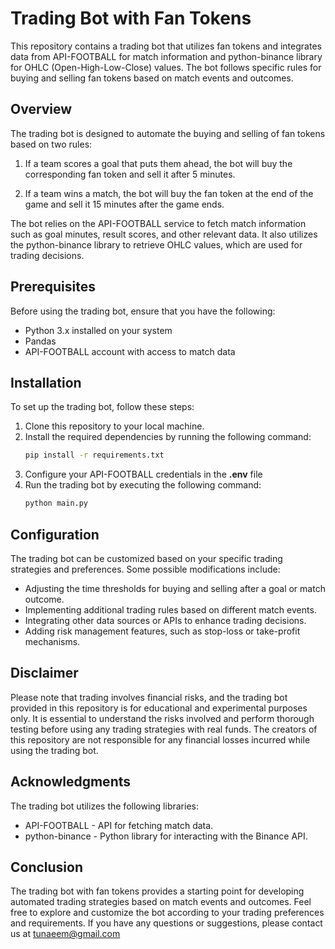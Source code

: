 # Trading Bot with Fan Tokens

This repository contains a trading bot that utilizes fan tokens and integrates data from API-FOOTBALL for match information and python-binance library for OHLC (Open-High-Low-Close) values. The bot follows specific rules for buying and selling fan tokens based on match events and outcomes.

## Overview
The trading bot is designed to automate the buying and selling of fan tokens based on two rules:

1. If a team scores a goal that puts them ahead, the bot will buy the corresponding fan token and sell it after 5 minutes.

2. If a team wins a match, the bot will buy the fan token at the end of the game and sell it 15 minutes after the game ends.

The bot relies on the API-FOOTBALL service to fetch match information such as goal minutes, result scores, and other relevant data. It also utilizes the python-binance library to retrieve OHLC values, which are used for trading decisions.

## Prerequisites
Before using the trading bot, ensure that you have the following:

* Python 3.x installed on your system
* Pandas
* API-FOOTBALL account with access to match data

## Installation
To set up the trading bot, follow these steps:

1. Clone this repository to your local machine.
2. Install the required dependencies by running the following command:
    ```bash
    pip install -r requirements.txt
    ```
3. Configure your API-FOOTBALL credentials in the **.env** file 
4. Run the trading bot by executing the following command:
    ```bash
    python main.py
    ```

## Configuration
The trading bot can be customized based on your specific trading strategies and preferences. Some possible modifications include:

* Adjusting the time thresholds for buying and selling after a goal or match outcome.
* Implementing additional trading rules based on different match events.
* Integrating other data sources or APIs to enhance trading decisions.
* Adding risk management features, such as stop-loss or take-profit mechanisms.

## Disclaimer
Please note that trading involves financial risks, and the trading bot provided in this repository is for educational and experimental purposes only. It is essential to understand the risks involved and perform thorough testing before using any trading strategies with real funds. The creators of this repository are not responsible for any financial losses incurred while using the trading bot.

## Acknowledgments
The trading bot utilizes the following libraries:

* API-FOOTBALL - API for fetching match data.
* python-binance - Python library for interacting with the Binance API.

## Conclusion
The trading bot with fan tokens provides a starting point for developing automated trading strategies based on match events and outcomes. Feel free to explore and customize the bot according to your trading preferences and requirements. If you have any questions or suggestions, please contact us at tunaeem@gmail.com